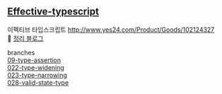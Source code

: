 ## [Effective-typescript](http://www.yes24.com/Product/Goods/102124327)


이펙티브 타입스크립트
http://www.yes24.com/Product/Goods/102124327 <br />
👾 [정리 블로그](https://iamjoy.tistory.com/category/%EB%B0%B1%EC%97%94%EB%93%9C%20%EA%B0%9C%EB%B0%9C) <br />


branches <br />
[09-type-assertion](https://github.com/erie0210/effective-typescript/tree/09-type-assertion) <br />
[022-type-widening](https://github.com/erie0210/effective-typescript/tree/022-type-widening) <br />
[023-type-narrowing](https://github.com/erie0210/effective-typescript/tree/023-type-narrowing) <br />
[028-valid-state-type](https://github.com/erie0210/effective-typescript/tree/028-valid-state-type) <br />
